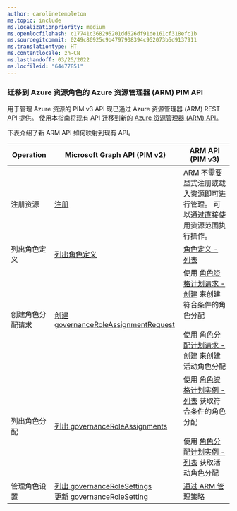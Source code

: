 ```yaml
---
author: carolinetempleton
ms.topic: include
ms.localizationpriority: medium
ms.openlocfilehash: c17741c368295201dd626df91de161cf318efc1b
ms.sourcegitcommit: 0249c86925c9b4797908394c952073b5d9137911
ms.translationtype: HT
ms.contentlocale: zh-CN
ms.lasthandoff: 03/25/2022
ms.locfileid: "64477851"
---
```

<!-- markdownlint-disable MD041-->

### <a name="migrate-to-the-azure-resource-manager-arm-pim-api-for-azure-resource-roles"></a>迁移到 Azure 资源角色的 Azure 资源管理器 (ARM) PIM API

用于管理 Azure 资源的 PIM v3 API 现已通过 Azure 资源管理器 (ARM) REST API 提供。 使用本指南将现有 API 迁移到新的 [Azure 资源管理器 (ARM) API](/rest/api/authorization/privileged-role-eligibility-rest-sample)。

下表介绍了新 ARM API 如何映射到现有 API。

| Operation | Microsoft Graph API (PIM v2) | ARM API (PIM v3) |
| --------- | ------------ | -------------- |
| 注册资源 | [注册](/graph/api/governanceresource-register) | ARM 不需要显式注册或载入资源即可进行管理。 可以通过直接使用资源范围执行操作。 |
| 列出角色定义 | [列出角色定义](/graph/api/governanceroledefinition-list) | [角色定义 - 列表](/rest/api/authorization/role-definitions/list) |
| 创建角色分配请求 | [创建 governanceRoleAssignmentRequest](/graph/api/governanceroleassignmentrequest-post) | 使用 [角色资格计划请求 - 创建](/rest/api/authorization/role-eligibility-schedule-requests/create) 来创建符合条件的角色分配<br/><br/>使用 [角色分配计划请求 - 创建](/rest/api/authorization/role-assignment-schedule-requests/create) 来创建活动角色分配 |
| 列出角色分配 | [列出 governanceRoleAssignments](/graph/api/governanceroleassignment-list) | 使用 [角色资格计划实例 - 列表](/rest/api/authorization/role-eligibility-schedule-instances/list-for-scope) 获取符合条件的角色分配<br/><br/>使用 [角色分配计划实例 - 列表](/rest/api/authorization/role-assignment-schedule-instances/list-for-scope) 获取活动角色分配 |
| 管理角色设置 | [列出 governanceRoleSettings](/graph/api/governancerolesetting-list)<br/>[更新 governanceRoleSetting](/graph/api/governancerolesetting-update) | [通过 ARM 管理策略](/rest/api/authorization/privileged-role-policy-rest-sample)